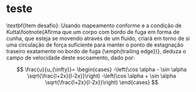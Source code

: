 # teste

\textbf{Item desafio}: Usando mapeamento conforme e a condição de Kutta\footnote{Afirma que um corpo com bordo de fuga em forma de cunha, que esteja se movendo através de um fluido, criará em torno de si uma circulação de força suficiente para manter o ponto de estagnação traseiro exatamente no bordo de fuga (\emph{trailing edge})}, deduza o campo de velocidade deste escoamento, dado por:


$$
\frac{u}{u_{\infty}}=
  \begin{cases}
    -\left(\cos \alpha - \sin \alpha \sqrt{\frac{l+2x}{l-2x}}\right)
    -\left(\cos \alpha + \sin \alpha \sqrt{\frac{l+2x}{l-2x}}\right)
  \end{cases}
$$

